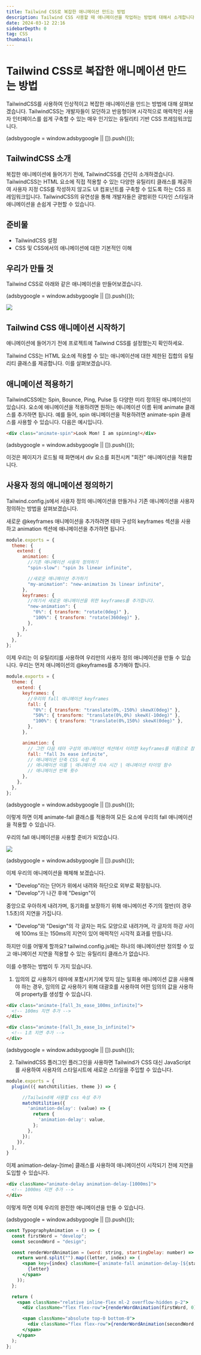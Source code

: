 ```yaml
---
title: Tailwind CSS로 복잡한 애니메이션 만드는 방법
description: Tailwind CSS 사용할 때 애니메이션을 작업하는 방법에 대해서 소개합니다.
date: 2024-03-12 22:16
sidebarDepth: 0
tag: CSS
thumbnail:
---
```


# Tailwind CSS로 복잡한 애니메이션 만드는 방법

TailwindCSS를 사용하여 인상적이고 복잡한 애니메이션을 만드는 방법에 대해 살펴보겠습니다. TailwindCSS는 개발자들이 모던하고 반응형이며 시각적으로 매력적인 사용자 인터페이스를 쉽게 구축할 수 있는 매우 인기있는 유틸리티 기반 CSS 프레임워크입니다.

<!-- ui-log 수평형 -->

<ins class="adsbygoogle"
     style="display:block"
     data-ad-client="ca-pub-4877378276818686"
     data-ad-slot="9743150776"
     data-ad-format="auto"
     data-full-width-responsive="true"></ins>
<component is="script">
(adsbygoogle = window.adsbygoogle || []).push({});
</component>

## TailwindCSS 소개

복잡한 애니메이션에 들어가기 전에, TailwindCSS를 간단히 소개하겠습니다. TailwindCSS는 HTML 요소에 직접 적용할 수 있는 다양한 유틸리티 클래스를 제공하여 사용자 지정 CSS를 작성하지 않고도 UI 컴포넌트를 구축할 수 있도록 하는 CSS 프레임워크입니다. TailwindCSS의 유연성을 통해 개발자들은 광범위한 디자인 스타일과 애니메이션을 손쉽게 구현할 수 있습니다.

## 준비물

- TailwindCSS 설정
- CSS 및 CSS에서의 애니메이션에 대한 기본적인 이해

## 우리가 만들 것

Tailwind CSS로 아래와 같은 애니메이션을 만들어보겠습니다.

<!-- ui-log 수평형 -->

<ins class="adsbygoogle"
     style="display:block"
     data-ad-client="ca-pub-4877378276818686"
     data-ad-slot="9743150776"
     data-ad-format="auto"
     data-full-width-responsive="true"></ins>
<component is="script">
(adsbygoogle = window.adsbygoogle || []).push({});
</component>

<img src="https://miro.medium.com/v2/resize:fit:1200/1*7luPcDVyB3smqaaFIgZ0SA.gif" />

## Tailwind CSS 애니메이션 시작하기

애니메이션에 들어가기 전에 프로젝트에 Tailwind CSS를 설정했는지 확인하세요.

Tailwind CSS는 HTML 요소에 적용할 수 있는 애니메이션에 대한 제한된 집합의 유틸리티 클래스를 제공합니다. 이를 살펴보겠습니다.

## 애니메이션 적용하기

TailwindCSS에는 Spin, Bounce, Ping, Pulse 등 다양한 미리 정의된 애니메이션이 있습니다. 요소에 애니메이션을 적용하려면 원하는 애니메이션 이름 뒤에 animate 클래스를 추가하면 됩니다. 예를 들어, spin 애니메이션을 적용하려면 animate-spin 클래스를 사용할 수 있습니다. 다음은 예시입니다.

```html
<div class="animate-spin">Look Mom! I am spinning!</div>
```

<!-- ui-log 수평형 -->

<ins class="adsbygoogle"
     style="display:block"
     data-ad-client="ca-pub-4877378276818686"
     data-ad-slot="9743150776"
     data-ad-format="auto"
     data-full-width-responsive="true"></ins>
<component is="script">
(adsbygoogle = window.adsbygoogle || []).push({});
</component>

이것은 페이지가 로드될 때 화면에서 div 요소를 회전시켜 "회전" 애니메이션을 적용합니다.

## 사용자 정의 애니메이션 정의하기

Tailwind.config.js에서 사용자 정의 애니메이션을 만들거나 기존 애니메이션을 사용자 정의하는 방법을 살펴보겠습니다.

새로운 @keyframes 애니메이션을 추가하려면 테마 구성의 keyframes 섹션을 사용하고 animation 섹션에 애니메이션을 추가하면 됩니다.

```js
module.exports = {
  theme: {
    extend: {
      animation: {
        //기존 애니메이션 사용자 정의하기
        "spin-slow": "spin 3s linear infinite",

        //새로운 애니메이션 추가하기
        "my-animation": "new-animation 3s linear infinite",
      },
      keyframes: {
        //여기서 새로운 애니메이션을 위한 keyframes를 추가합니다.
        "new-animation": {
          "0%": { transform: "rotate(0deg)" },
          "100%": { transform: "rotate(360deg)" },
        },
      },
    },
  },
};
```

이제 우리는 이 유틸리티를 사용하여 우리만의 사용자 정의 애니메이션을 만들 수 있습니다. 우리는 먼저 애니메이션의 @keyframes를 추가해야 합니다.

```js
module.exports = {
  theme: {
    extend: {
      keyframes: {
        //우리의 fall 애니메이션 keyframes
        fall: {
          "0%": { transform: "translate(0%,-150%) skewX(0deg)" },
          "50%": { transform: "translate(0%,0%) skewX(-10deg)" },
          "100%": { transform: "translate(0%,150%) skewX(0deg)" },
        },
      },

      animation: {
        // 그런 다음 테마 구성의 애니메이션 섹션에서 이러한 keyframes를 이름으로 참조할 수 있습니다.
        fall: "fall 3s ease infinite",
        // 애니메이션 단축 CSS 속성 즉
        // 애니메이션 이름 | 애니메이션 지속 시간 | 애니메이션 타이밍 함수
        // 애니메이션 반복 횟수
      },
    },
  },
};
```

<!-- ui-log 수평형 -->

<ins class="adsbygoogle"
     style="display:block"
     data-ad-client="ca-pub-4877378276818686"
     data-ad-slot="9743150776"
     data-ad-format="auto"
     data-full-width-responsive="true"></ins>
<component is="script">
(adsbygoogle = window.adsbygoogle || []).push({});
</component>

이렇게 하면 이제 animate-fall 클래스를 적용하여 모든 요소에 우리의 fall 애니메이션을 적용할 수 있습니다.

우리의 fall 애니메이션을 사용할 준비가 되었습니다.

<img src="https://miro.medium.com/v2/resize:fit:1200/1*h2VZc5HtFSj1UBd1gp6_kg.gif" />

<!-- ui-log 수평형 -->

<ins class="adsbygoogle"
     style="display:block"
     data-ad-client="ca-pub-4877378276818686"
     data-ad-slot="9743150776"
     data-ad-format="auto"
     data-full-width-responsive="true"></ins>
<component is="script">
(adsbygoogle = window.adsbygoogle || []).push({});
</component>

이제 우리의 애니메이션을 해체해 보겠습니다.

- "Develop"라는 단어가 위에서 내려와 하단으로 외부로 확장됩니다.
- "Develop"가 나간 후에 "Design"이

중앙으로 우아하게 내려가며, 동기화를 보장하기 위해 애니메이션 주기의 절반(이 경우 1.5초)의 지연을 가집니다.

- "Develop"와 "Design"의 각 글자는 파도 모양으로 내려가며, 각 글자의 하강 사이에 100ms 또는 150ms의 지연이 있어 매력적인 시각적 효과를 만듭니다.

하지만 이를 어떻게 할까요? tailwind.config.js에는 하나의 애니메이션만 정의할 수 있고 애니메이션 지연을 적용할 수 있는 유틸리티 클래스가 없습니다.

이를 수행하는 방법이 두 가지 있습니다.

1. 임의의 값 사용하기
   테마에 포함시키기에 맞지 않는 일회용 애니메이션 값을 사용해야 하는 경우, 임의의 값 사용하기 위해 대괄호를 사용하여 어떤 임의의 값을 사용하여 property를 생성할 수 있습니다.

```html
<div class="animate-[fall_3s_ease_100ms_infinite]">
  <!-- 100ms 지연 추가 -->
</div>

<div class="animate-[fall_3s_ease_1s_infinite]">
  <!-- 1초 지연 추가 -->
</div>
```

<!-- ui-log 수평형 -->

<ins class="adsbygoogle"
     style="display:block"
     data-ad-client="ca-pub-4877378276818686"
     data-ad-slot="9743150776"
     data-ad-format="auto"
     data-full-width-responsive="true"></ins>
<component is="script">
(adsbygoogle = window.adsbygoogle || []).push({});
</component>

2. TailwindCSS 플러그인
   플러그인을 사용하면 Tailwind가 CSS 대신 JavaScript를 사용하여 사용자의 스타일시트에 새로운 스타일을 주입할 수 있습니다.

```js
module.exports = {
  plugin(({ matchUtilities, theme }) => {

      //Tailwind에 사용할 css 속성 추가
      matchUtilities({
        'animation-delay': (value) => {
          return {
            'animation-delay': value,
          };
        },
      });
    }),
  ],
}
```

이제 animation-delay-[time] 클래스를 사용하여 애니메이션이 시작되기 전에 지연을 도입할 수 있습니다.

```html
<div className="animate-delay animation-delay-[1000ms]">
  <!-- 1000ms 지연 추가 -->
</div>
```

이렇게 하면 이제 우리의 완전한 애니메이션을 만들 수 있습니다.

<!-- ui-log 수평형 -->

<ins class="adsbygoogle"
     style="display:block"
     data-ad-client="ca-pub-4877378276818686"
     data-ad-slot="9743150776"
     data-ad-format="auto"
     data-full-width-responsive="true"></ins>
<component is="script">
(adsbygoogle = window.adsbygoogle || []).push({});
</component>

```jsx
const TypographyAnimation = () => {
  const firstWord = "develop";
  const secondWord = "design";

  const renderWordAnimation = (word: string, startingDelay: number) => {
    return word.split("").map((letter, index) => (
      <span key={index} className={`animate-fall animation-delay-[${startingDelay + index * 50}ms] translate-y-[-150%]`}>
        {letter}
      </span>
    ));
  };

  return (
    <span className="relative inline-flex ml-2 overflow-hidden p-2">
      <div className="flex flex-row">{renderWordAnimation(firstWord, 0)}</div>

      <span className="absolute top-0 bottom-0">
        <div className="flex flex-row">{renderWordAnimation(secondWord, 1500)}</div>
      </span>
    </span>
  );
};
```
